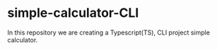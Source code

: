 # simple-calculator-CLI
In this repository we are creating a Typescript(TS), CLI project simple calculator.
